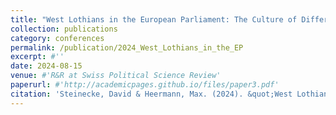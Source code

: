 ```yaml
---
title: "West Lothians in the European Parliament: The Culture of Differentiated Integration"
collection: publications
category: conferences
permalink: /publication/2024_West_Lothians_in_the_EP
excerpt: #''
date: 2024-08-15
venue: #'R&R at Swiss Political Science Review'
paperurl: #'http://academicpages.github.io/files/paper3.pdf'
citation: 'Steinecke, David & Heermann, Max. (2024). &quot;West Lothians in the European Parliament: The Culture of Differentiated Integration.&quot; <i>Conference Paper presented at CES 2023</i>.'
---
```


